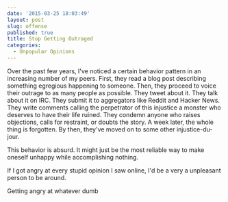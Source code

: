 ```yaml
---
date: '2015-03-25 18:03:49'
layout: post
slug: offense
published: true
title: Stop Getting Outraged
categories:
  - Unpopular Opinions
---
```


Over the past few years, I've noticed a certain behavior pattern in an increasing number of my peers. First, they read a blog post describing something egregious happening to someone. Then, they proceed to voice their outrage to as many people as possible. They tweet about it. They talk about it on IRC. They submit it to aggregators like Reddit and Hacker News. They write comments calling the perpetrator of this injustice a monster who deserves to have their life ruined. They condemn anyone who raises objections, calls for restraint, or doubts the story. A week later, the whole thing is forgotten. By then, they've moved on to some other injustice-du-jour.

This behavior is absurd. It might just be the most reliable way to make oneself unhappy while accomplishing nothing.

If I got angry at every stupid opinion I saw online, I'd be a very a unpleasant person to be around.

Getting angry at whatever dumb 

